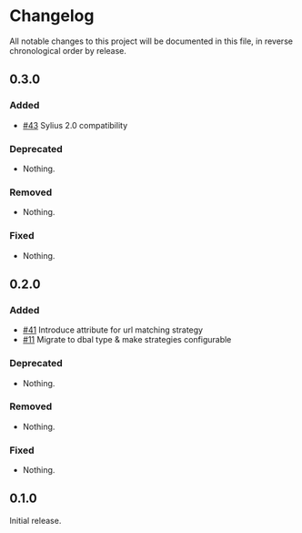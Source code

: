 # Changelog

All notable changes to this project will be documented in this file, in reverse chronological order by release.

## 0.3.0

### Added

- [#43](https://github.com/bitExpert/sylius-force-login/pull/43) Sylius 2.0 compatibility

### Deprecated

- Nothing.

### Removed

- Nothing.

### Fixed

- Nothing.

## 0.2.0

### Added

- [#41](https://github.com/bitExpert/sylius-force-login/pull/41) Introduce attribute for url matching strategy
- [#11](https://github.com/bitExpert/sylius-force-login/pull/11) Migrate to dbal type & make strategies configurable

### Deprecated

- Nothing.

### Removed

- Nothing.

### Fixed

- Nothing.

## 0.1.0

Initial release.

